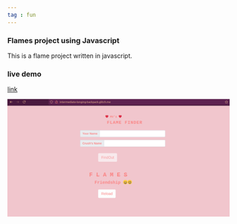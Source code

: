 ```yaml
---
tag : fun
---
```


### Flames project using Javascript 

This is a flame project written in javascript.

### live demo
[link](http://intermediate-longing-backpack.glitch.me/)


![alt text](/assets/img/image.png?raw=true)